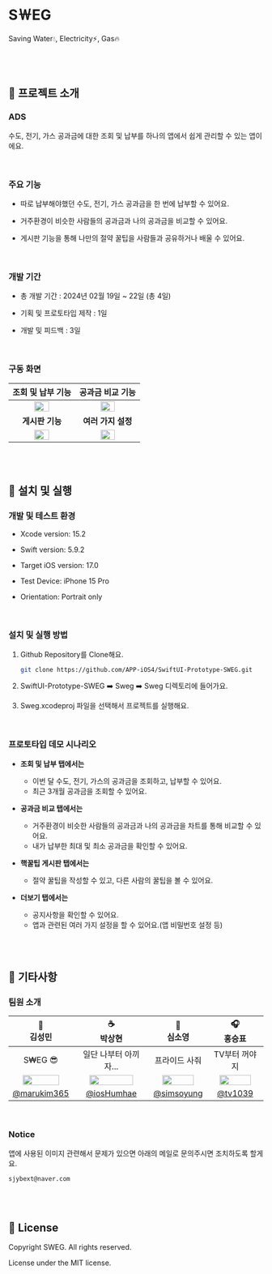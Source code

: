 # S￦EG
Saving Water💧, Electricity⚡️, Gas🔥

<br/><br/>

## 🔹 프로젝트 소개
### ADS
수도, 전기, 가스 공과금에 대한 조회 및 납부를 하나의 앱에서 쉽게 관리할 수 있는 앱이에요.

<br/>

### 주요 기능
- 따로 납부해야했던 수도, 전기, 가스 공과금을 한 번에 납부할 수 있어요.

- 거주환경이 비슷한 사람들의 공과금과 나의 공과금을 비교할 수 있어요.

- 게시판 기능을 통해 나만의 절약 꿀팁을 사람들과 공유하거나 배울 수 있어요.

<br/>

### 개발 기간
- 총 개발 기간 : 2024년 02월 19일 ~ 22일 (총 4일)
  
- 기획 및 프로토타입 제작 : 1일
  
- 개발 및 피드백 : 3일

<br/>

### 구동 화면

| 조회 및 납부 기능 | 공과금 비교 기능 |
| :---: | :---: |
| <img src="https://github.com/APP-iOS4/SwiftUI-Prototype-SWEG/assets/72730841/2e976589-c887-4d46-ae6a-39eb6453779b" width="50%"></img> | <img src="https://github.com/APP-iOS4/SwiftUI-Prototype-SWEG/assets/72730841/285f40a9-2aa9-41eb-88d7-e0db3afe4c5e" width="50%"></img> |
| **게시판 기능** | **여러 가지 설정** |
| <img src="https://github.com/APP-iOS4/SwiftUI-Prototype-SWEG/assets/72730841/148ebe19-a44c-4e76-8196-500387d430b4" width="50%"></img> | <img src="https://github.com/APP-iOS4/SwiftUI-Prototype-SWEG/assets/72730841/8494d745-3cdd-43e3-8af9-f7016508ae66" width="50%"></img> |

<br/><br/>

## 🔹 설치 및 실행
### 개발 및 테스트 환경
- Xcode version: 15.2

- Swift version: 5.9.2

- Target iOS version: 17.0
  
- Test Device: iPhone 15 Pro
  
- Orientation: Portrait only

<br/>

### 설치 및 실행 방법
1. Github Repository를 Clone해요.<br>
   ```bash
   git clone https://github.com/APP-iOS4/SwiftUI-Prototype-SWEG.git
   ```

3. SwiftUI-Prototype-SWEG ➡️ Sweg ➡️ Sweg 디렉토리에 들어가요.

4. Sweg.xcodeproj 파일을 선택해서 프로젝트를 실행해요.

<br/>

### 프로토타입 데모 시나리오
- **조회 및 납부 탭에서는**
  - 이번 달 수도, 전기, 가스의 공과금을 조회하고, 납부할 수 있어요.
  - 최근 3개월 공과금을 조회할 수 있어요.
    
- **공과금 비교 탭에서는**
  - 거주환경이 비슷한 사람들의 공과금과 나의 공과금을 차트를 통해 비교할 수 있어요.
  - 내가 납부한 최대 및 최소 공과금을 확인할 수 있어요.
    
- **핵꿀팁 게시판 탭에서는**
  - 절약 꿀팁을 작성할 수 있고, 다른 사람의 꿀팁을 볼 수 있어요.
    
- **더보기 탭에서는**
  - 공지사항을 확인할 수 있어요.
  - 앱과 관련된 여러 가지 설정을 할 수 있어요.(앱 비밀번호 설정 등)

<br/><br/>

## 🔹 기타사항
### 팀원 소개

|🚗<br>김성민|☕️<br>박상현|🍪<br>심소영|🎧<br>홍승표|
|:---:|:---:|:---:|:---:|
|S₩EG 😎|일단 나부터 아끼자...|프라이드 사줘|TV부터 꺼야지|
|<img src="https://avatars.githubusercontent.com/u/72730841?v=4" width="80%">|<img src="https://avatars.githubusercontent.com/u/104145414?v=4" width="80%">|<img src="https://avatars.githubusercontent.com/u/152136843?v=4" width="80%">|<img src="https://avatars.githubusercontent.com/u/62321931?v=4" width="80%">|
|[@marukim365](https://github.com/marukim365)|[@iosHumhae](https://github.com/marukim365)|[@simsoyung](https://github.com/simsoyung)|[@tv1039](https://github.com/tv1039)|

<br/>

### Notice
앱에 사용된 이미지 관련해서 문제가 있으면 아래의 메일로 문의주시면 조치하도록 할게요.
```
sjybext@naver.com
```

<br/><br/>

## 🔹 License
Copyright SWEG. All rights reserved.

License under the MIT license.

